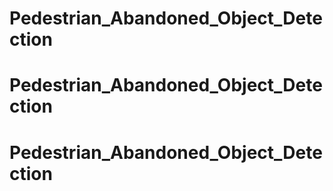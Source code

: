 # Pedestrian_Abandoned_Object_Detection
# Pedestrian_Abandoned_Object_Detection
# Pedestrian_Abandoned_Object_Detection
